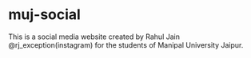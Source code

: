 # muj-social
This is a social media website created by Rahul Jain @rj_exception(instagram) for the students of Manipal University Jaipur.
